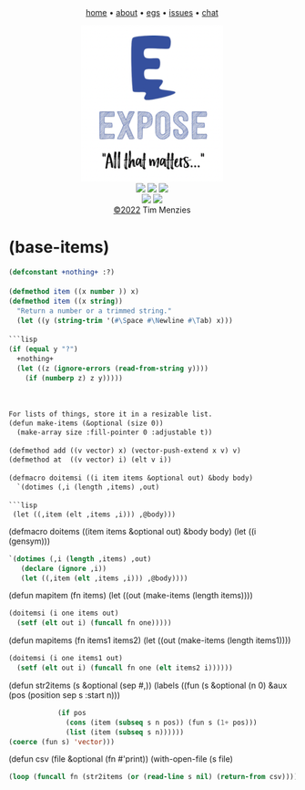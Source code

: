 <a name=top><br>
<!-- tricks from https://simpleicons.org/  https://studio.tailorbrands.com -->
<p align=center>
<a href="/README.md#top">home</a> • 
<a href="asdas">about</a> • 
<a href="asdas">egs</a> • 
<a href="asdas">issues</a> • 
<a href="asdas">chat</a>  
</p><p align=center>
<a href="/README.md#top"><img src="/etc/img/expose.png" width=250></a><br>
<img src="https://img.shields.io/badge/purpose-se,ai-informational?style=flat&logo=hyper&logoColor=white&color=blueviolet">
<img src="https://img.shields.io/badge/language-lua-informational?style=flat&logo=lua&logoColor=white&color=orange">
<a href="https://github.com/4duo/duo/actions"><img src="https://github.com/4duo/duo/workflows/tests/badge.svg"></a><br>
<img src="https://img.shields.io/badge/platform-osx,linux-informational?style=flat&logo=linux&logoColor=white&color=blue">
<a href="https://zenodo.org/badge/latestdoi/452530453"><img src="https://zenodo.org/badge/452530453.svg"></a><br>
<a href="/LICENSE.md#top">&copy;2022</a> Tim Menzies
</p>




# (base-items)


```lisp
(defconstant +nothing+ :?)

(defmethod item ((x number )) x)
(defmethod item ((x string))
  "Return a number or a trimmed string."
  (let ((y (string-trim '(#\Space #\Newline #\Tab) x))) 

```lisp
(if (equal y "?") 
  +nothing+
  (let ((z (ignore-errors (read-from-string y)))) 
    (if (numberp z) z y))))) 
```
```


For lists of things, store it in a resizable list.
(defun make-items (&optional (size 0)) 
  (make-array size :fill-pointer 0 :adjustable t))

(defmethod add ((v vector) x) (vector-push-extend x v) v)
(defmethod at  ((v vector) i) (elt v i))

(defmacro doitemsi ((i item items &optional out) &body body)
  `(dotimes (,i (length ,items) ,out)

```lisp
 (let ((,item (elt ,items ,i))) ,@body)))

```


(defmacro doitems ((item items &optional out) &body body)
  (let ((i (gensym))) 

```lisp
`(dotimes (,i (length ,items) ,out)
   (declare (ignore ,i))
   (let ((,item (elt ,items ,i))) ,@body))))

```


(defun mapitem (fn items)
  (let ((out (make-items (length items))))

```lisp
(doitemsi (i one items out)
  (setf (elt out i) (funcall fn one)))))

```


(defun mapitems (fn items1 items2)
  (let ((out (make-items (length items1))))

```lisp
(doitemsi (i one items1 out)
  (setf (elt out i) (funcall fn one (elt items2 i))))))

```


(defun str2items (s &optional (sep #\,))
  (labels ((fun (s &optional (n 0) &aux (pos (position sep s :start n)))

```lisp
            (if pos
              (cons (item (subseq s n pos)) (fun s (1+ pos)))
              (list (item (subseq s n))))))
(coerce (fun s) 'vector)))

```


(defun csv (file &optional (fn #'print))
  (with-open-file (s file)

```lisp
(loop (funcall fn (str2items (or (read-line s nil) (return-from csv)))))))

```



